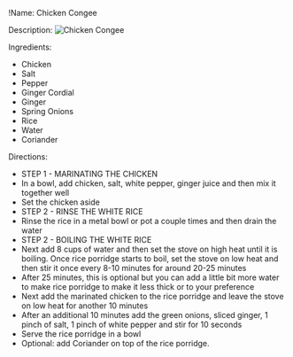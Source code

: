 !Name: Chicken Congee

Description:
![Chicken Congee](https://www.themealdb.com/images/media/meals/1529446352.jpg "Chicken Congee")

Ingredients:
- Chicken
- Salt
- Pepper
- Ginger Cordial
- Ginger
- Spring Onions
- Rice
- Water
- Coriander

Directions:
- STEP 1 - MARINATING THE CHICKEN
- In a bowl, add chicken, salt, white pepper, ginger juice and then mix it together well
- Set the chicken aside
- STEP 2 - RINSE THE WHITE RICE
- Rinse the rice in a metal bowl or pot a couple times and then drain the water
- STEP 2 - BOILING THE WHITE RICE
- Next add 8 cups of water and then set the stove on high heat until it is boiling. Once rice porridge starts to boil, set the stove on low heat and then stir it once every 8-10 minutes for around 20-25 minutes
- After 25 minutes, this is optional but you can add a little bit more water to make rice porridge to make it less thick or to your preference
- Next add the marinated chicken to the rice porridge and leave the stove on low heat for another 10 minutes
- After an additional 10 minutes add the green onions, sliced ginger, 1 pinch of salt, 1 pinch of white pepper and stir for 10 seconds
- Serve the rice porridge in a bowl
- Optional: add Coriander on top of the rice porridge.
